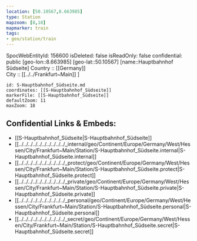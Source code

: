 ```yaml
---
location: [50.10567,8.663985] 
type: Station 
mapzoom: [8,18] 
mapmarker: train 
tags:
- geo/station/train
---
```

SpocWebEntityId: 156600
isDeleted: false
isReadOnly: false
confidential: public
[geo-lon::8.663985] 
[geo-lat::50.10567] 
[name::Hauptbahnhof Südseite] 
Country :: [[Germany]]  
City :: [[../../Frankfurt~Main]] ] 


```leaflet
id: S-Hauptbahnhof_Südseite.md
coordinates: [[S-Hauptbahnhof_Südseite]] 
markerFile: [[S-Hauptbahnhof_Südseite]] 
defaultZoom: 11 
maxZoom: 18
```


## Confidential Links & Embeds: 
- [[S-Hauptbahnhof_Südseite|S-Hauptbahnhof_Südseite]] 
- [[../../../../../../../../../../_internal/geo/Continent/Europe/Germany/West/Hessen/City/Frankfurt~Main/Station/S-Hauptbahnhof_Südseite.internal|S-Hauptbahnhof_Südseite.internal]] 
- [[../../../../../../../../../../_protect/geo/Continent/Europe/Germany/West/Hessen/City/Frankfurt~Main/Station/S-Hauptbahnhof_Südseite.protect|S-Hauptbahnhof_Südseite.protect]] 
- [[../../../../../../../../../../_private/geo/Continent/Europe/Germany/West/Hessen/City/Frankfurt~Main/Station/S-Hauptbahnhof_Südseite.private|S-Hauptbahnhof_Südseite.private]] 
- [[../../../../../../../../../../_personal/geo/Continent/Europe/Germany/West/Hessen/City/Frankfurt~Main/Station/S-Hauptbahnhof_Südseite.personal|S-Hauptbahnhof_Südseite.personal]] 
- [[../../../../../../../../../../_secret/geo/Continent/Europe/Germany/West/Hessen/City/Frankfurt~Main/Station/S-Hauptbahnhof_Südseite.secret|S-Hauptbahnhof_Südseite.secret]] 
